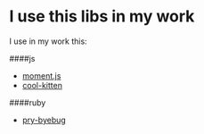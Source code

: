 I use this libs in my work
==========================

I use in my work this:

####js

- [moment.js](http://momentjs.com/)
- [cool-kitten](http://jalxob.com/cool-kitten/)


####ruby
- [pry-byebug](https://github.com/deivid-rodriguez/pry-byebug)
